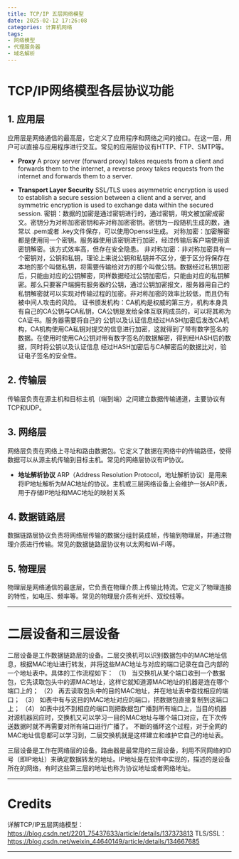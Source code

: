 ```yaml
---
title: TCP/IP 五层网络模型
date: 2025-02-12 17:26:08
categories: 计算机网络
tags:
- 网络模型
- 代理服务器
- 域名解析
---
```


# TCP/IP网络模型各层协议功能

## 1. 应用层
应用层是网络通信的最高层，它定义了应用程序和网络之间的接口。在这一层，用户可以直接与应用程序进行交互。常见的应用层协议有HTTP、FTP、SMTP等。

- **Proxy**
A proxy server (forward proxy) takes requests from a client and forwards them to the internet, a reverse proxy takes requests from the internet and forwards them to a server.

- **Transport Layer Security**
SSL/TLS uses asymmetric encryption is used to establish a secure session between a client and a server, and symmetric encryption is used to exchange data within the secured session. 
密钥：数据的加密是通过密钥进行的，通过密钥，明文被加密成密文。密钥分为对称加密密钥和非对称加密密钥。密钥为一段随机生成的数，通常以 .pem或者 .key文件保存，可以使用Openssl生成。
对称加密：加密解密都是使用同一个密钥。服务器使用该密钥进行加密，经过传输后客户端使用该密钥解密。该方式效率高，但存在安全隐患。
非对称加密：非对称加密具有一个密钥对，公钥和私钥，理论上来说公钥和私钥并不区分，便于区分将保存在本地的那个叫做私钥，将需要传输给对方的那个叫做公钥。数据经过私钥加密后，只能由对应的公钥解密，同样数据经过公钥加密后，只能由对应的私钥解密。那么只要客户端拥有服务器的公钥，通过公钥加密报文，服务器用自己的私钥解密就可以实现对传输过程的加密。非对称加密的效率比较低，而且仍有被中间人攻击的风险。
证书颁发机构：CA机构是权威的第三方，机构本身具有自己的CA公钥与CA私钥，CA公钥是发给全体互联网成员的，可以将其称为CA证书。服务器需要将自己的 公钥以及认证信息经过HASH加密后发改CA机构，CA机构使用CA私钥对提交的信息进行加密，这就得到了带有数字签名的数据。在使用时使用CA公钥对带有数字签名的数据解密，得到经HASH后的数据，同时将公钥以及认证信息 经过HASH加密后与CA解密后的数据比对，验证电子签名的安全性。

## 2. 传输层
传输层负责在源主机和目标主机（端到端）之间建立数据传输通道，主要协议有TCP和UDP。

## 3. 网络层
网络层负责在网络上寻址和路由数据包。它定义了数据在网络中的传输路径，使得数据可以从源主机传输到目标主机。常见的网络层协议有IP协议。

- **地址解析协议**
ARP（Address Resolution Protocol，地址解析协议）是用来将IP地址解析为MAC地址的协议。主机或三层网络设备上会维护一张ARP表，用于存储IP地址和MAC地址的映射关系

## 4. 数据链路层
数据链路层协议负责将网络层传输的数据分组封装成帧，传输到物理层，并通过物理介质进行传输。常见的数据链路层协议有以太网和Wi-Fi等。

## 5. 物理层
物理层是网络通信的最底层，它负责在物理介质上传输比特流。它定义了物理连接的特性，如电压、频率等。常见的物理层介质有光纤、双绞线等。

---

# 二层设备和三层设备

二层设备是工作数据链路层的设备。二层交换机可以识别数据包中的MAC地址信息，根据MAC地址进行转发，并将这些MAC地址与对应的端口记录在自己内部的一个地址表中。具体的工作流程如下：
（1） 当交换机从某个端口收到一个数据包，它先读取包头中的源MAC地址，这样它就知道源MAC地址的机器是连在哪个端口上的；
（2） 再去读取包头中的目的MAC地址，并在地址表中查找相应的端口；
（3） 如表中有与这目的MAC地址对应的端口，把数据包直接复制到这端口上；
（4） 如表中找不到相应的端口则把数据包广播到所有端口上，当目的机器对源机器回应时，交换机又可以学习一目的MAC地址与哪个端口对应，在下次传送数据时就不再需要对所有端口进行广播了。
不断的循环这个过程，对于全网的MAC地址信息都可以学习到，二层交换机就是这样建立和维护它自己的地址表。

三层设备是工作在网络层的设备。路由器是最常用的三层设备，利用不同网络的ID号（即IP地址）来确定数据转发的地址。IP地址是在软件中实现的，描述的是设备所在的网络，有时这些第三层的地址也称为协议地址或者网络地址。

---

# Credits

详解TCP/IP五层网络模型：https://blog.csdn.net/2201_75437633/article/details/137373813
TLS/SSL：https://blog.csdn.net/weixin_44640149/article/details/134667685

---